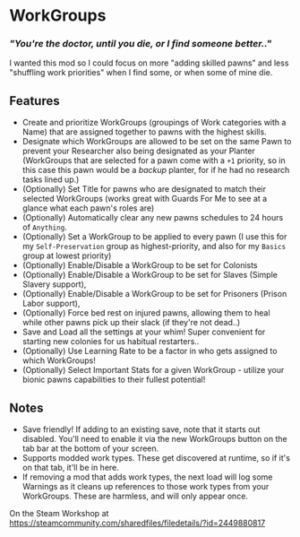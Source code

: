 # WorkGroups
### *"You're the doctor, until you die, or I find someone better.."*

I wanted this mod so I could focus on more "adding skilled pawns" and less "shuffling work priorities" when I find some, or when some of mine die.

## Features
 * Create and prioritize WorkGroups (groupings of Work categories with a Name) that are assigned together to pawns with the highest skills.
 * Designate which WorkGroups are allowed to be set on the same Pawn to prevent your Researcher also being designated as your Planter (WorkGroups that are selected for a pawn come with a `+1` priority, so in this case this pawn would be a *backup* planter, for if he had no research tasks lined up.)
 * (Optionally) Set Title for pawns who are designated to match their selected WorkGroups (works great with Guards For Me to see at a glance what each pawn's roles are)
 * (Optionally) Automatically clear any new pawns schedules to 24 hours of `Anything`.
 * (Optionally) Set a WorkGroup to be applied to every pawn (I use this for my `Self-Preservation` group as highest-priority, and also for my `Basics` group at lowest priority)
 * (Optionally) Enable/Disable a WorkGroup to be set for Colonists 
 * (Optionally) Enable/Disable a WorkGroup to be set for Slaves (Simple Slavery support),
 * (Optionally) Enable/Disable a WorkGroup to be set for Prisoners (Prison Labor support),
 * (Optionally) Force bed rest on injured pawns, allowing them to heal while other pawns pick up their slack (if they're not dead..)
 * Save and Load all the settings at your whim! Super convenient for starting new colonies for us habitual restarters..
 * (Optionally) Use Learning Rate to be a factor in who gets assigned to which WorkGroups!
 * (Optionally) Select Important Stats for a given WorkGroup - utilize your bionic pawns capabilities to their fullest potential!

## Notes
 * Save friendly! If adding to an existing save, note that it starts out disabled. You'll need to enable it via the new WorkGroups button on the tab bar at the bottom of your screen.
 * Supports modded work types. These get discovered at runtime, so if it's on that tab, it'll be in here.
 * If removing a mod that adds work types, the next load will log some Warnings as it cleans up references to those work types from your WorkGroups. These are harmless, and will only appear once.

On the Steam Workshop at https://steamcommunity.com/sharedfiles/filedetails/?id=2449880817
